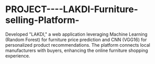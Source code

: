 # PROJECT----LAKDI-Furniture-selling-Platform-
Developed "LAKDI," a web application leveraging Machine Learning (Random Forest) for furniture price prediction and CNN (VGG16) for personalized product recommendations. The platform connects local manufacturers with buyers, enhancing the online furniture shopping experience.
